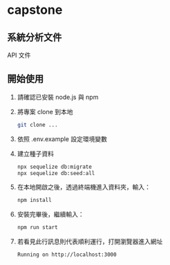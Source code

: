 # capstone

## 系統分析文件

API 文件

## 開始使用

1. 請確認已安裝 node.js 與 npm
2. 將專案 clone 到本地

   ```bash
   git clone ...
   ```

3. 依照 .env.example 設定環境變數
4. 建立種子資料

   ```bash
   npx sequelize db:migrate
   npx sequelize db:seed:all
   ```

5. 在本地開啟之後，透過終端機進入資料夾，輸入：

   ```bash
   npm install
   ```

6. 安裝完畢後，繼續輸入：

   ```bash
   npm run start
   ```

7. 若看見此行訊息則代表順利運行，打開瀏覽器進入網址

   ```bash
   Running on http://localhost:3000
   ```
